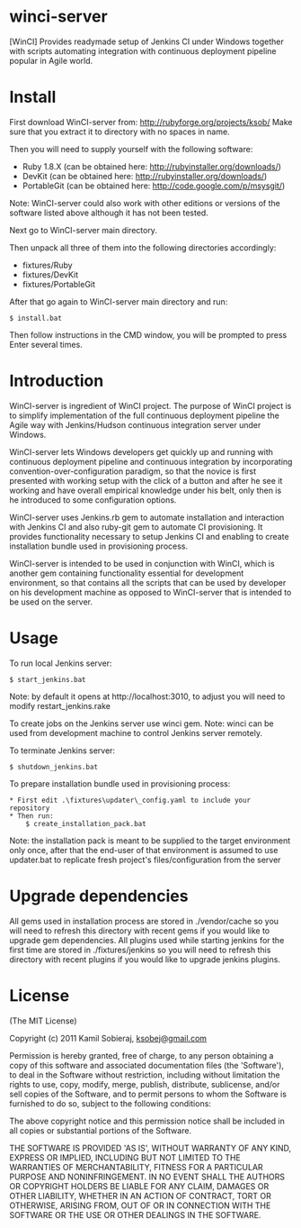 winci-server
============

[WinCI] Provides readymade setup of Jenkins CI under Windows together with scripts automating integration with continuous deployment pipeline popular in Agile world.

Install
=======

First download WinCI-server from: http://rubyforge.org/projects/ksob/
Make sure that you extract it to directory with no spaces in name.

Then you will need to supply yourself with the following software:

  * Ruby 1.8.X   (can be obtained here: http://rubyinstaller.org/downloads/)
  * DevKit		 (can be obtained here: http://rubyinstaller.org/downloads/)
  * PortableGit  (can be obtained here: http://code.google.com/p/msysgit/)
  
  Note: WinCI-server could also work with other editions or versions of the software listed above although it has not been tested.

Next go to WinCI-server main directory.

Then unpack all three of them into the following directories accordingly:
	
  * fixtures/Ruby
  * fixtures/DevKit
  * fixtures/PortableGit
	
After that go again to WinCI-server main directory and run:

    $ install.bat

Then follow instructions in the CMD window, you will be prompted to press Enter several times.

Introduction
=======

WinCI-server is ingredient of WinCI project.
The purpose of WinCI project is to simplify implementation of the full continuous deployment pipeline the Agile way with Jenkins/Hudson continuous integration server under Windows.

WinCI-server lets Windows developers get quickly up and running with continuous deployment pipeline and 
continuous integration by incorporating convention-over-configuration paradigm, so that the novice is first presented with 
working setup with the click of a button and after he see it working and have overall empirical knowledge under his belt, 
only then is he introduced to some configuration options.

WinCI-server uses Jenkins.rb gem to automate installation and interaction with Jenkins CI and also ruby-git gem to automate CI provisioning. It provides functionality necessary to setup Jenkins CI and enabling to create installation bundle used in provisioning process.

WinCI-server is intended to be used in conjunction with WinCI, which is another gem containing functionality
essential for development environment, so that contains all the scripts that can be used by developer on his development
machine as opposed to WinCI-server that is intended to be used on the server.

Usage
=====

To run local Jenkins server:

	$ start_jenkins.bat
	
 Note: by default it opens at http://localhost:3010, to adjust you will need to modify restart_jenkins.rake

To create jobs on the Jenkins server use winci gem. 
 Note: winci can be used from development machine to control Jenkins server remotely.
	
To terminate Jenkins server:

	$ shutdown_jenkins.bat
	
To prepare installation bundle used in provisioning process:
	
	* First edit .\fixtures\updater\_config.yaml to include your repository
	* Then run: 
		$ create_installation_pack.bat
	
 Note: the installation pack is meant to be supplied to the target environment only once,
       after that the end-user of that environment is assumed to use updater.bat to replicate 
	   fresh project's files/configuration from the server
	   
Upgrade	dependencies  
====================
All gems used in installation process are stored in ./vendor/cache so you will
need to refresh this directory with recent gems if you would like to upgrade gem dependencies.
All plugins used while starting jenkins for the first time are stored in ./fixtures/jenkins so you will
need to refresh this directory with recent plugins if you would like to upgrade jenkins plugins.

License
=======

(The MIT License)

Copyright (c) 2011 Kamil Sobieraj, ksobej@gmail.com

Permission is hereby granted, free of charge, to any person obtaining
a copy of this software and associated documentation files (the
'Software'), to deal in the Software without restriction, including
without limitation the rights to use, copy, modify, merge, publish,
distribute, sublicense, and/or sell copies of the Software, and to
permit persons to whom the Software is furnished to do so, subject to
the following conditions:

The above copyright notice and this permission notice shall be
included in all copies or substantial portions of the Software.

THE SOFTWARE IS PROVIDED 'AS IS', WITHOUT WARRANTY OF ANY KIND,
EXPRESS OR IMPLIED, INCLUDING BUT NOT LIMITED TO THE WARRANTIES OF
MERCHANTABILITY, FITNESS FOR A PARTICULAR PURPOSE AND NONINFRINGEMENT.
IN NO EVENT SHALL THE AUTHORS OR COPYRIGHT HOLDERS BE LIABLE FOR ANY
CLAIM, DAMAGES OR OTHER LIABILITY, WHETHER IN AN ACTION OF CONTRACT,
TORT OR OTHERWISE, ARISING FROM, OUT OF OR IN CONNECTION WITH THE
SOFTWARE OR THE USE OR OTHER DEALINGS IN THE SOFTWARE.